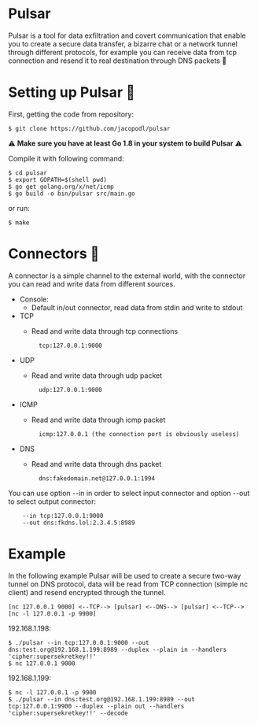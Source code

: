# Pulsar
Pulsar is a tool for data exfiltration and covert communication that enable you to create a secure data transfer, 
a bizarre chat or a network tunnel through different protocols, for example you can receive data from tcp connection 
and resend it to real destination through DNS packets :tada:

# Setting up Pulsar :hammer:

First, getting the code from repository:

    $ git clone https://github.com/jacopodl/pulsar
    
:warning: **Make sure you have at least Go 1.8 in your system to build Pulsar** :warning:

Compile it with following command:

    $ cd pulsar
    $ export GOPATH=$(shell pwd)
    $ go get golang.org/x/net/icmp
    $ go build -o bin/pulsar src/main.go

or run:
    
    $ make

# Connectors :satellite:
A connector is a simple channel to the external world, with the connector you can read and write data from different sources.
* Console:
    - Default in/out connector, read data from stdin and write to stdout
* TCP
    - Read and write data through tcp connections
    
            tcp:127.0.0.1:9000
* UDP
    - Read and write data through udp packet
    
            udp:127.0.0.1:9000
* ICMP
    - Read and write data through icmp packet
    
            icmp:127.0.0.1 (the connection port is obviously useless)
* DNS
    - Read and write data through dns packet
    
            dns:fakedomain.net@127.0.0.1:1994

You can use option --in in order to select input connector and option --out to select output connector:
        
        --in tcp:127.0.0.1:9000
        --out dns:fkdns.lol:2.3.4.5:8989

# Example
In the following example Pulsar will be used to create a secure two-way tunnel on DNS protocol, data will be read from TCP connection (simple nc client) and resend encrypted through the tunnel.

    [nc 127.0.0.1 9000] <--TCP--> [pulsar] <--DNS--> [pulsar] <--TCP--> [nc -l 127.0.0.1 -p 9900]

192.168.1.198:

    $ ./pulsar --in tcp:127.0.0.1:9000 --out dns:test.org@192.168.1.199:8989 --duplex --plain in --handlers 'cipher:supersekretkey!!'
    $ nc 127.0.0.1 9000
    
192.168.1.199:

    $ nc -l 127.0.0.1 -p 9900
    $ ./pulsar --in dns:test.org@192.168.1.199:8989 --out tcp:127.0.0.1:9900 --duplex --plain out --handlers 'cipher:supersekretkey!!' --decode

